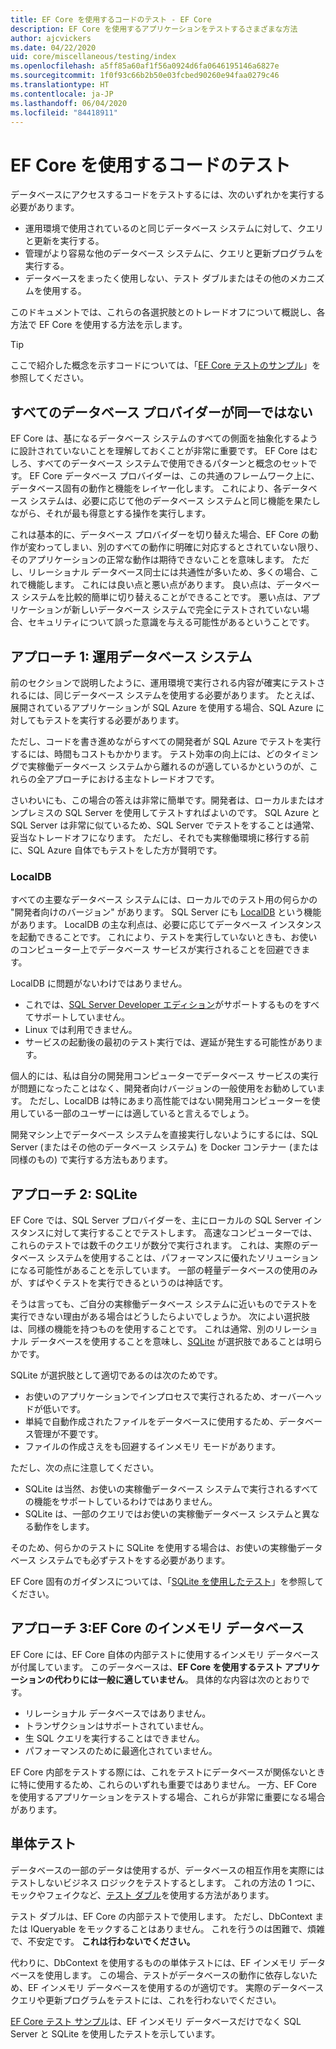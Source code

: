 ```yaml
---
title: EF Core を使用するコードのテスト - EF Core
description: EF Core を使用するアプリケーションをテストするさまざまな方法
author: ajcvickers
ms.date: 04/22/2020
uid: core/miscellaneous/testing/index
ms.openlocfilehash: a5ff85a60af1f56a0924d6fa0646195146a6827e
ms.sourcegitcommit: 1f0f93c66b2b50e03fcbed90260e94faa0279c46
ms.translationtype: HT
ms.contentlocale: ja-JP
ms.lasthandoff: 06/04/2020
ms.locfileid: "84418911"
---
```

# <a name="testing-code-that-uses-ef-core"></a>EF Core を使用するコードのテスト

データベースにアクセスするコードをテストするには、次のいずれかを実行する必要があります。
* 運用環境で使用されているのと同じデータベース システムに対して、クエリと更新を実行する。
* 管理がより容易な他のデータベース システムに、クエリと更新プログラムを実行する。
* データベースをまったく使用しない、テスト ダブルまたはその他のメカニズムを使用する。

このドキュメントでは、これらの各選択肢とのトレードオフについて概説し、各方法で EF Core を使用する方法を示します。  

> [!TIP]
> ここで紹介した概念を示すコードについては、「[EF Core テストのサンプル](xref:core/miscellaneous/testing/testing-sample)」を参照してください。 

## <a name="all-database-providers-are-not-equal"></a>すべてのデータベース プロバイダーが同一ではない

EF Core は、基になるデータベース システムのすべての側面を抽象化するように設計されていないことを理解しておくことが非常に重要です。
EF Core はむしろ、すべてのデータベース システムで使用できるパターンと概念のセットです。
EF Core データベース プロバイダーは、この共通のフレームワーク上に、データベース固有の動作と機能をレイヤー化します。
これにより、各データベース システムは、必要に応じて他のデータベース システムと同じ機能を果たしながら、それが最も得意とする操作を実行します。 

これは基本的に、データベース プロバイダーを切り替えた場合、EF Core の動作が変わってしまい、別のすべての動作に明確に対応するとされていない限り、そのアプリケーションの正常な動作は期待できないことを意味します。
ただし、リレーショナル データベース同士には共通性が多いため、多くの場合、これで機能します。
これには良い点と悪い点があります。
良い点は、データベース システムを比較的簡単に切り替えることができることです。
悪い点は、アプリケーションが新しいデータベース システムで完全にテストされていない場合、セキュリティについて誤った意識を与える可能性があるということです。  

## <a name="approach-1-production-database-system"></a>アプローチ 1: 運用データベース システム

前のセクションで説明したように、運用環境で実行される内容が確実にテストされるには、同じデータベース システムを使用する必要があります。
たとえば、展開されているアプリケーションが SQL Azure を使用する場合、SQL Azure に対してもテストを実行する必要があります。

ただし、コードを書き進めながらすべての開発者が SQL Azure でテストを実行するには、時間もコストもかかります。
テスト効率の向上には、どのタイミングで実稼働データベース システムから離れるのが適しているかというのが、これらの全アプローチにおける主なトレードオフです。

さいわいにも、この場合の答えは非常に簡単です。開発者は、ローカルまたはオンプレミスの SQL Server を使用してテストすればよいのです。
SQL Azure と SQL Server は非常に似ているため、SQL Server でテストをすることは通常、妥当なトレードオフになります。
ただし、それでも実稼働環境に移行する前に、SQL Azure 自体でもテストをした方が賢明です。
 
### <a name="localdb"></a>LocalDB 

すべての主要なデータベース システムには、ローカルでのテスト用の何らかの "開発者向けのバージョン" があります。
SQL Server にも [LocalDB](/sql/database-engine/configure-windows/sql-server-express-localdb?view=sql-server-ver15) という機能があります。
LocalDB の主な利点は、必要に応じてデータベース インスタンスを起動できることです。
これにより、テストを実行していないときも、お使いのコンピューター上でデータベース サービスが実行されることを回避できます。

LocalDB に問題がないわけではありません。
* これでは、[SQL Server Developer エディション](/sql/sql-server/editions-and-components-of-sql-server-2016?view=sql-server-ver15)がサポートするものをすべてサポートしていません。
* Linux では利用できません。
* サービスの起動後の最初のテスト実行では、遅延が発生する可能性があります。

個人的には、私は自分の開発用コンピューターでデータベース サービスの実行が問題になったことはなく、開発者向けバージョンの一般使用をお勧めしています。
ただし、LocalDB は特にあまり高性能ではない開発用コンピューターを使用している一部のユーザーには適していると言えるでしょう。

開発マシン上でデータベース システムを直接実行しないようにするには、SQL Server (またはその他のデータベース システム) を Docker コンテナー (または同様のもの) で実行する方法もあります。  

## <a name="approach-2-sqlite"></a>アプローチ 2: SQLite

EF Core では、SQL Server プロバイダーを、主にローカルの SQL Server インスタンスに対して実行することでテストします。
高速なコンピューターでは、これらのテストでは数千のクエリが数分で実行されます。
これは、実際のデータベース システムを使用することは、パフォーマンスに優れたソリューションになる可能性があることを示しています。
一部の軽量データベースの使用のみが、すばやくテストを実行できるというのは神話です。

そうは言っても、ご自分の実稼働データベース システムに近いものでテストを実行できない理由がある場合はどうしたらよいでしょうか。
次によい選択肢は、同様の機能を持つものを使用することです。
これは通常、別のリレーショナル データベースを使用することを意味し、[SQLite](https://sqlite.org/index.html) が選択肢であることは明らかです。

SQLite が選択肢として適切であるのは次のためです。
* お使いのアプリケーションでインプロセスで実行されるため、オーバーヘッドが低いです。
* 単純で自動作成されたファイルをデータベースに使用するため、データベース管理が不要です。
* ファイルの作成さえをも回避するインメモリ モードがあります。

ただし、次の点に注意してください。
* SQLite は当然、お使いの実稼働データベース システムで実行されるすべての機能をサポートしているわけではありません。
* SQLite は、一部のクエリではお使いの実稼働データベース システムと異なる動作をします。

そのため、何らかのテストに SQLite を使用する場合は、お使いの実稼働データベース システムでも必ずテストをする必要があります。

EF Core 固有のガイダンスについては、「[SQLite を使用したテスト](xref:core/miscellaneous/testing/sqlite)」を参照してください。 

## <a name="approach-3-the-ef-core-in-memory-database"></a>アプローチ 3:EF Core のインメモリ データベース

EF Core には、EF Core 自体の内部テストに使用するインメモリ データベースが付属しています。
このデータベースは、**EF Core を使用するテスト アプリケーションの代わりには一般に適していません**。 具体的な内容は次のとおりです。

* リレーショナル データベースではありません。
* トランザクションはサポートされていません。
* 生 SQL クエリを実行することはできません。
* パフォーマンスのために最適化されていません。

EF Core 内部をテストする際には、これをテストにデータベースが関係ないときに特に使用するため、これらのいずれも重要ではありません。
一方、EF Core を使用するアプリケーションをテストする場合、これらが非常に重要になる場合があります。

## <a name="unit-testing"></a>単体テスト

データベースの一部のデータは使用するが、データベースの相互作用を実際にはテストしないビジネス ロジックをテストするとします。
これの方法の 1 つに、モックやフェイクなど、[テスト ダブル](https://en.wikipedia.org/wiki/Test_double)を使用する方法があります。

テスト ダブルは、EF Core の内部テストで使用します。
ただし、DbContext または IQueryable をモックすることはありません。
これを行うのは困難で、煩雑で、不安定です。
**これは行わないでください。**

代わりに、DbContext を使用するものの単体テストには、EF インメモリ データベースを使用します。
この場合、テストがデータベースの動作に依存しないため、EF インメモリ データベースを使用するのが適切です。
実際のデータベース クエリや更新プログラムをテストには、これを行わないでください。   

[EF Core テスト サンプル](xref:core/miscellaneous/testing/testing-sample)は、EF インメモリ データベースだけでなく SQL Server と SQLite を使用したテストを示しています。 
